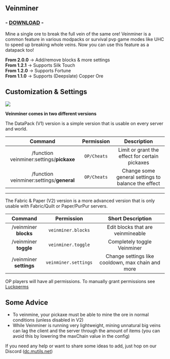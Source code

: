## Veinminer
<!-- modrinth_exclude.start -->
### - [DOWNLOAD](https://modrinth.com/project/veinminer) -
<!-- modrinth_exclude.end -->

Mine a single ore to break the full vein of the same ore! 
Veinminer is a common feature in various modpacks or survival pvp game modes like UHC to speed up breaking whole veins.
Now you can use this feature as a datapack too!

**From 2.0.0** -> Add/remove blocks & more settings<br>
**From 1.2.1** -> Supports Silk Touch<br>
**From 1.2.0** -> Supports Fortune<br>
**From 1.1.0** -> Supports (Deepslate) Copper Ore<br>

## Customization & Settings
![](https://cdn-raw.modrinth.com/data/OhduvhIc/images/f4c0ad7fa3b8b579753c1f757e80151798717c68.gif)

**Veinminer comes in two different versions**

The DataPack (V1) version is a simple version that is usable on every server and world.

|                 Command                  | Permission  |                    Description                     |
|:----------------------------------------:|:-----------:|:--------------------------------------------------:|
| /function veinminer:settings/**pickaxe** | `OP/Cheats` |   Limit or grant the effect for certain pickaxes   |
| /function veinminer:settings/**general** | `OP/Cheats` | Change some general settings to balance the effect |

---
The Fabric & Paper (V2) version is a more advanced version that is only usable with Fabric/Quilt or Paper/PurPur servers.

|         Command         |      Permission      |                 Short Description                 |
|:-----------------------:|:--------------------:|:-------------------------------------------------:|
|  /veinminer **blocks**  |  `veinminer.blocks`  |         Edit blocks that are veinmineable         |
|  /veinminer **toggle**  |  `veinminer.toggle`  |            Completely toggle Veinminer            |
| /veinminer **settings** | `veinminer.settings` | Change settings like cooldown, max chain and more |

OP players will have all permissions. To manually grant permissions see [Luckperms](https://luckperms.net/)

## Some Advice
- To veinmine, your pickaxe must be able to mine the ore in normal conditions (unless disabled in V2)
- While Veinminer is running very lightweight, mining unnatural big veins can lag the client and the server through the amount of items (you can avoid this by lowering the maxChain value in the config)


If you need any help or want to share some ideas to add, just hop on our Discord ([dc.mutils.net](https://dc.mutils.net))
